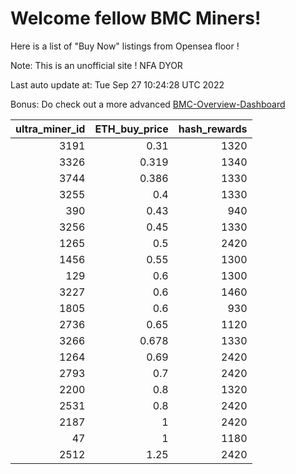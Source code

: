 # Welcome fellow BMC Miners!
Here is a list of "Buy Now" listings from Opensea floor !

Note: This is an unofficial site ! NFA DYOR

Last auto update at: Tue Sep 27 10:24:28 UTC 2022

Bonus: Do check out a more advanced [BMC-Overview-Dashboard](https://dune.com/defifunk/BMC-Overview-Dashboard)


|   ultra_miner_id |   ETH_buy_price |   hash_rewards |
|-----------------:|----------------:|---------------:|
|             3191 |           0.31  |           1320 |
|             3326 |           0.319 |           1340 |
|             3744 |           0.386 |           1330 |
|             3255 |           0.4   |           1330 |
|              390 |           0.43  |            940 |
|             3256 |           0.45  |           1330 |
|             1265 |           0.5   |           2420 |
|             1456 |           0.55  |           1300 |
|              129 |           0.6   |           1300 |
|             3227 |           0.6   |           1460 |
|             1805 |           0.6   |            930 |
|             2736 |           0.65  |           1120 |
|             3266 |           0.678 |           1330 |
|             1264 |           0.69  |           2420 |
|             2793 |           0.7   |           2420 |
|             2200 |           0.8   |           1320 |
|             2531 |           0.8   |           2420 |
|             2187 |           1     |           2420 |
|               47 |           1     |           1180 |
|             2512 |           1.25  |           2420 |